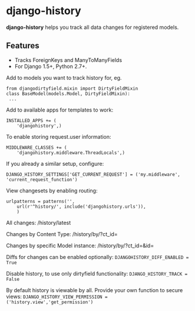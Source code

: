 django-history
==============

**django-history** helps you track all data changes for registered models.

Features
--------
* Tracks ForeignKeys and ManyToManyFields
* For Django 1.5+, Python 2.7+.

Add to models you want to track history for, eg.
```
from djangodirtyfield.mixin import DirtyFieldMixin
class BaseModel(models.Model, DirtyFieldMixin):
 ...
```

Add to available apps for templates to work:
```
INSTALLED_APPS += (
    'djangohistory',)
```

To enable storing request.user information:
```
MIDDLEWARE_CLASSES += (
    'djangohistory.middleware.ThreadLocals',)
```
If you already a similar setup, configure:
```
DJANGO_HISTORY_SETTINGS['GET_CURRENT_REQUEST'] = ('my.middleware', 'current_request_function')
```

View changesets by enabling routing:

```
urlpatterns = patterns('',
    url(r'^history/', include('djangohistory.urls')),
    )
```

All changes: /history/latest

Changes by Content Type: /history/by/?ct_id=

Changes by specific Model instance: /history/by/?ct_id=&id=


Diffs for changes can be enabled optionally:
```DJANGOHISTORY_DIFF_ENABLED = True```

Disable history, to use only dirtyfield functionality:
```DJANGO_HISTORY_TRACK = False```

By default history is viewable by all. Provide your own function to secure views:
```DJANGO_HISTORY_VIEW_PERMISSION = ('history.view','get_permission')```
